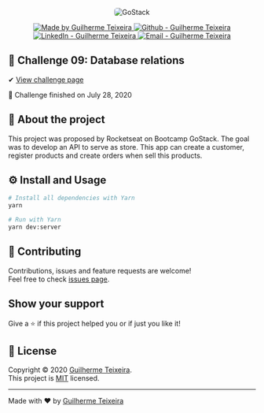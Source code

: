 <p align="center">
    <img alt="GoStack" src="https://storage.googleapis.com/golden-wind/bootcamp-gostack/header-desafios-new.png" style="border-radius:5px;"/>
</p>

<p align="center">

  <a href="https://github.com/guitexa" target="_blank">
    <img alt="Made by Guilherme Teixeira" src="https://img.shields.io/badge/made%20by-Guilherme_Teixeira-informational">
  </a>
  <a href="https://github.com/guitexa" target="_blank" >
    <img alt="Github - Guilherme Teixeira" src="https://img.shields.io/badge/Github--%23F8952D?style=social&logo=github">
  </a>
  <a href="https://www.linkedin.com/in/guitexa/" target="_blank" >
    <img alt="LinkedIn - Guilherme Teixeira" src="https://img.shields.io/badge/Linkedin--%23F8952D?style=social&logo=linkedin">
  </a>
  <a href="mailto:guilhermetexa@outlook.com" target="_blank" >
    <img alt="Email - Guilherme Teixeira" src="https://img.shields.io/badge/Email--%23F8952D?style=social&logo=gmail">
  </a>

</p>

## :rocket: Challenge 09: Database relations

✔ [View challenge page](https://github.com/Rocketseat/bootcamp-gostack-desafios/tree/master/desafio-database-relations)

🏁 Challenge finished on July 28, 2020

## 📜 About the project

This project was proposed by Rocketseat on Bootcamp GoStack. The goal was to develop an API to serve as store. This app can create a customer, register products and create orders when sell this products.

## ⚙️ Install and Usage

```sh
# Install all dependencies with Yarn
yarn

# Run with Yarn
yarn dev:server
```

## 🤝 Contributing

Contributions, issues and feature requests are welcome!<br />Feel free to check [issues page](https://github.com/guitexa/bootcamp-gostack-challenge-09/issues).

## Show your support

Give a ⭐️ if this project helped you or if just you like it!

## 📝 License

Copyright © 2020 [Guilherme Teixeira](https://github.com/guitexa).<br />
This project is [MIT](https://github.com/guitexa/bootcamp-gostack-challenge-09/blob/master/LICENSE.txt) licensed.

---

Made with :heart: by [Guilherme Teixeira](https://github.com/guitexa)
